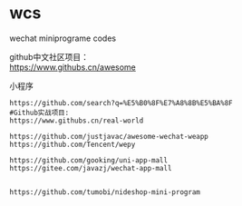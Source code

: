 # wcs
wechat miniprograme codes

github中文社区项目：  
https://www.githubs.cn/awesome  


小程序
```
https://github.com/search?q=%E5%B0%8F%E7%A8%8B%E5%BA%8F
#Github实战项目:
https://www.githubs.cn/real-world  

https://github.com/justjavac/awesome-wechat-weapp
https://github.com/Tencent/wepy

https://github.com/gooking/uni-app-mall  
https://gitee.com/javazj/wechat-app-mall  


https://github.com/tumobi/nideshop-mini-program

```
